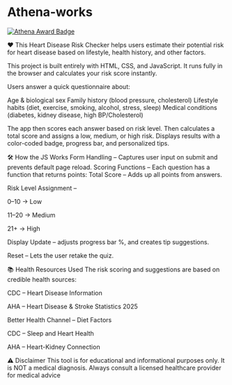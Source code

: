 # Athena-works
[![Athena Award Badge](https://img.shields.io/endpoint?url=https%3A%2F%2Faward.athena.hackclub.com%2Fapi%2Fbadge)](https://award.athena.hackclub.com?utm_source=readme)


❤️ This Heart Disease Risk Checker helps users estimate their potential risk for heart disease based on lifestyle, health history, and other factors.

This project is built entirely with HTML, CSS, and JavaScript. It runs fully in the browser and calculates your risk score instantly.



Users answer a quick questionnaire about:

Age & biological sex
Family history (blood pressure, cholesterol)
Lifestyle habits (diet, exercise, smoking, alcohol, stress, sleep)
Medical conditions (diabetes, kidney disease, high BP/Cholesterol)

The app then scores each answer based on risk level.
 Then calculates a total score and assigns a low, medium, or high risk.
Displays results with a color-coded badge, progress bar, and personalized tips.

🛠 How the JS Works
Form Handling – Captures user input on submit and prevents default page reload.
Scoring Functions – Each question has a function that returns points:
Total Score – Adds up all points from answers.

Risk Level Assignment –

0–10 → Low

11–20 → Medium

21+ → High

Display Update – adjusts progress bar %, and creates tip suggestions.

Reset – Lets the user retake the quiz.


📚 Health Resources Used
The risk scoring and suggestions are based on credible health sources:

CDC – Heart Disease Information

AHA – Heart Disease & Stroke Statistics 2025

Better Health Channel – Diet Factors

CDC – Sleep and Heart Health

AHA – Heart-Kidney Connection

⚠️ Disclaimer
This tool is for educational and informational purposes only.
It is NOT a medical diagnosis.
Always consult a licensed healthcare provider for medical advice
